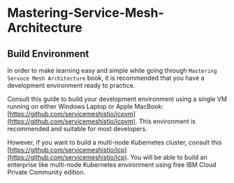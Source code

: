 # Mastering-Service-Mesh-Architecture

## Build Environment

In order to make learning easy and simple while going through `Mastering Servuce Mesh Architecture` book, it is recommended that you have a development environment ready to practice.

Consult this guide to build your development environment using a single VM running on either  Windows Laptop or Apple MacBook: [https://github.com/servicemeshistio/icpvm](https://github.com/servicemeshistio/icpvm). This environment is recommended and suitable for most developers.

However, if you want to build a multi-node Kubernetes cluster, consult this [https://github.com/servicemeshistio/icp](https://github.com/servicemeshistio/icp). You will be able to build an enterprise like multi-node Kubernetes environment using free IBM Cloud Private Community edition.
